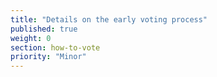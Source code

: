 ```yaml
---
title: "Details on the early voting process"
published: true
weight: 0
section: how-to-vote
priority: "Minor"
---
```

